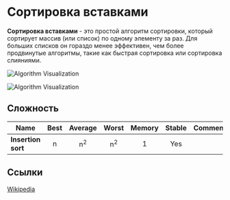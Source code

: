 # Сортировка вставками

**Сортировка вставками** - это простой алгоритм сортировки, который сортирует массив (или список) по одному элементу за раз. Для больших 
списков он гораздо менее эффективен, чем более продвинутые алгоритмы, такие как быстрая сортировка или сортировка слияниями. 

![Algorithm Visualization](https://upload.wikimedia.org/wikipedia/commons/4/42/Insertion_sort.gif)

![Algorithm Visualization](https://upload.wikimedia.org/wikipedia/commons/0/0f/Insertion-sort-example-300px.gif)

## Сложность

| Name                  | Best            | Average             | Worst               | Memory    | Stable    | Comments  |
| --------------------- | :-------------: | :-----------------: | :-----------------: | :-------: | :-------: | :-------- |
| **Insertion sort**    | n               | n<sup>2</sup>       | n<sup>2</sup>       | 1         | Yes       |           |

## Ссылки

[Wikipedia](https://en.wikipedia.org/wiki/Insertion_sort)
